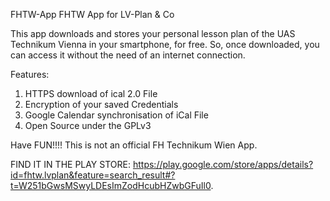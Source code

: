 FHTW-App
FHTW App for LV-Plan & Co

This app downloads and stores your personal lesson plan of the UAS Technikum Vienna in your smartphone, for free.
So, once downloaded, you can access it without the need of an internet connection.

Features:
1) HTTPS download of ical 2.0 File
2) Encryption of your saved Credentials
3) Google Calendar synchronisation of iCal File
4) Open Source under the GPLv3

Have FUN!!!!
This is not an official FH Technikum Wien App.

FIND IT IN THE PLAY STORE: 
https://play.google.com/store/apps/details?id=fhtw.lvplan&feature=search_result#?t=W251bGwsMSwyLDEsImZodHcubHZwbGFuIl0.
